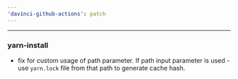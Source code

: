 ```yaml
---
'davinci-github-actions': patch
---
```


---
### yarn-install

- fix for custom usage of path parameter. If path input parameter is used - use `yarn.lock` file from that path to generate cache hash.

